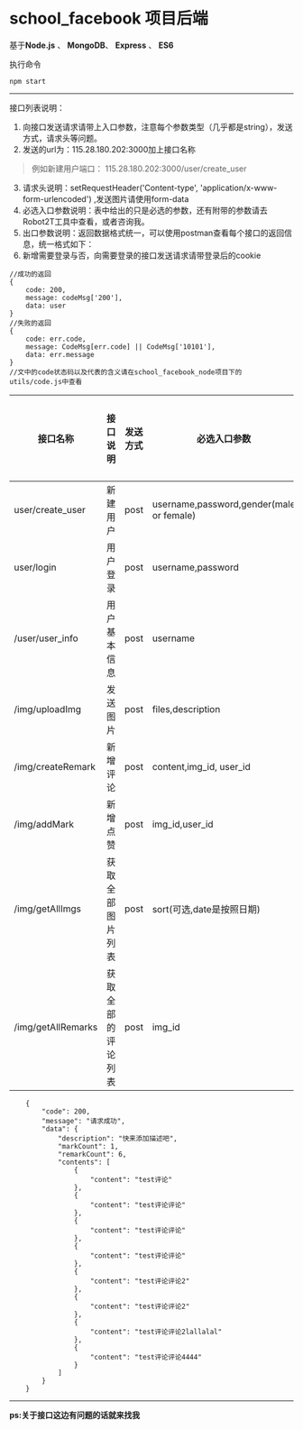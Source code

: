 # school_facebook 项目后端

基于**Node.js** 、 **MongoDB**、 **Express** 、 **ES6**

执行命令

`npm start`

----

接口列表说明：

1. 向接口发送请求请带上入口参数，注意每个参数类型（几乎都是string），发送方式，请求头等问题。
2. 发送的url为：115.28.180.202:3000加上接口名称

 > 例如新建用户端口：
 > 115.28.180.202:3000/user/create_user

3. 请求头说明：setRequestHeader('Content-type', 'application/x-www-form-urlencoded') ,发送图片请使用form-data
4. 必选入口参数说明：表中给出的只是必选的参数，还有附带的参数请去Robot2T工具中查看，或者咨询我。
5. 出口参数说明：返回数据格式统一，可以使用postman查看每个接口的返回信息，统一格式如下：
6. 新增需要登录与否，向需要登录的接口发送请求请带登录后的cookie
```
//成功的返回
{
    code: 200,
    message: codeMsg['200'],
    data: user
}
//失败的返回
{
    code: err.code,
    message: CodeMsg[err.code] || CodeMsg['10101'],
    data: err.message
}
//文中的code状态码以及代表的含义请在school_facebook_node项目下的utils/code.js中查看
```

| 接口名称|接口说明|发送方式|必选入口参数 | 出口参数 |是否需要登录|
| -------|------ |-------------| -----|-----|------|
| user/create_user | 新建用户 |post |username,password,gender(male or female) |user|否|
| user/login| 用户登录 | post |username,password|user|否|
|/user/user_info| 用户基本信息|post|username|user|是|
|/img/uploadImg|发送图片|post|files,description|img|是|
|/img/createRemark|新增评论|post|content,img_id, user_id|remark|是|
|/img/addMark|新增点赞|post|img_id,user_id|mark|是|
|/img/getAllImgs|获取全部图片列表|post|sort(可选,date是按照日期)|mark|是|
|/img/getAllRemarks|获取全部的评论列表|post|img_id|如下|否|
```
    {
        "code": 200,
        "message": "请求成功",
        "data": {
            "description": "快来添加描述吧",
            "markCount": 1,
            "remarkCount": 6,
            "contents": [
                {
                    "content": "test评论"
                },
                {
                    "content": "test评论评论"
                },
                {
                    "content": "test评论评论"
                },
                {
                    "content": "test评论评论"
                },
                {
                    "content": "test评论评论2"
                },
                {
                    "content": "test评论评论2"
                },
                {
                    "content": "test评论评论2lallalal"
                },
                {
                    "content": "test评论评论4444"
                }
            ]
        }
    }

```
----------


**ps:关于接口这边有问题的话就来找我**